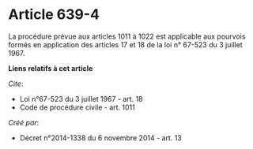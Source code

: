 # Article 639-4

La procédure prévue aux articles 1011 à 1022 est applicable aux pourvois formés en application des articles 17 et 18 de la
loi n° 67-523 du 3 juillet 1967.

**Liens relatifs à cet article**

_Cite_:

  - Loi n°67-523 du 3 juillet 1967 - art. 18
  - Code de procédure civile - art. 1011

_Créé par_:

  - Décret n°2014-1338 du 6 novembre 2014 - art. 13
